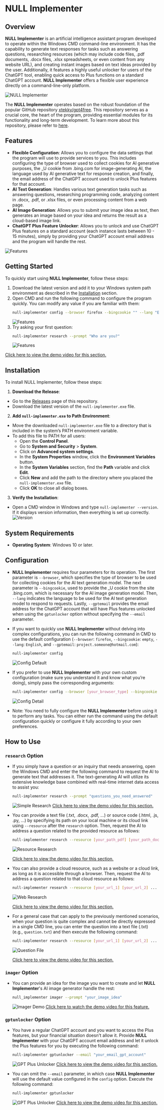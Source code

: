 # NULL Implementer
## Overview
**NULL Implementer** is an artificial intelligence assistant program developed to operate within the Windows CMD command-line environment. It has the capability to generate text responses for tasks such as answering questions, researching resources (which may include code files, .pdf documents, .docx files, .xlsx spreadsheets, or even content from any website URL), and creating instant images based on text ideas provided by the user. Additionally, it features a highly useful unlocker for users of the ChatGPT tool, enabling quick access to Plus functions on a standard ChatGPT account. **NULL Implementer** offers a flexible user experience directly on a command-line-only platform.

![NULL Implementer](https://null-command.github.io/NULL-Implementer/demos_resources/main.jpg)

The **NULL Implementer** operates based on the robust foundation of the popular GitHub repository [xtekky/gpt4free](https://github.com/xtekky/gpt4free). This repository serves as a crucial core, the heart of the program, providing essential modules for its functionality and long-term development. To learn more about this repository, please refer to [here](https://github.com/xtekky/gpt4free).

## Features
- **Flexible Configuration**: Allows you to configure the data settings that the program will use to provide services to you. This includes configuring the type of browser used to collect cookies for AI generative purposes, the _U cookie from .bing.com for image-generating AI, the language used by AI generative text for response creation, and finally, the email address of the ChatGPT account used to unlock Plus features for that account.
- **AI Text Generation**: Handles various text generation tasks such as answering questions, researching programming code, analyzing content in .docx, .pdf, or .xlsx files, or even processing content from a web page.
- **AI Image Generation**: Allows you to submit your image idea as text, then generates an image based on your idea and returns the result as a cloud-based image link.
- **ChatGPT Plus Feature Unlocker**: Allows you to unlock and use ChatGPT Plus features on a standard account (each instance lasts between 10 - 15 minutes), simply by providing your ChatGPT account email address and the program will handle the rest.

![Features](https://null-command.github.io/NULL-Implementer/demos_resources/features.png)

## Getting Started
To quickly start using **NULL Implementer**, follow these steps:

1. Download the latest version and add it to your Windows system path environment as described in the [Installation](#installation) section.
2. Open CMD and run the following command to configure the program quickly. You can modify any value if you are familiar with them:
    ```bash
    null-implementer config --browser firefox --bingcookie "" --lang "English"
    ```
    ![Features](https://null-command.github.io/NULL-Implementer/demos_resources/demo_1_getting_started.png)
3. Try asking your first question:
    ```bash
    null-implementer research --prompt "Who are you?"
    ```
    ![Features](https://null-command.github.io/NULL-Implementer/demos_resources/demo_2_getting_started.png)

[Click here to view the demo video for this section.](https://null-command.github.io/NULL-Implementer/demos_resources/demo_1_getting_started.mp4)

## Installation
To install NULL Implementer, follow these steps:
1. **Download the Release**:
- Go to the [Releases](https://github.com/NULL-Command/PROJECT-null-implementer/releases) page of this repository.
- Download the latest version of the `null-implementer.exe` file.
2. **Add `null-implementer.exe` to Path Environment**:
- Move the downloaded `null-implementer.exe` file to a directory that is included in the system’s PATH environment variable.
- To add this file to PATH for all users:
    - Open the **Control Panel**.
    - Go to **System and Security** > **System**.
    - Click on **Advanced system settings**.
    - In the **System Properties** window, click the **Environment Variables** button.
    - In the **System Variables** section, find the **Path** variable and click **Edit**.
    - Click **New** and add the path to the directory where you placed the `null-implementer.exe` file.
    - Click **OK** to close all dialog boxes.
3. **Verify the Installation**:
- Open a CMD window in Windows and type `null-implementer --version`. If it displays version information, then everything is set up correctly.
![Version](https://null-command.github.io/NULL-Implementer/demos_resources/version.png)

## System Requirements
- **Operating System**: Windows 10 or later.

## Configuration
- **NULL Implementer** requires four parameters for its operation. The first parameter is `--browser`, which specifies the type of browser to be used for collecting cookies for the AI text generation model. The next parameter is `--bingcookie`, used to provide the _U cookie from the site .bing.com, which is necessary for the AI image generation model. Then, `--lang` indicates the language to be used for the AI text generation model to respond to requests. Lastly, `--gptemail` provides the email address for the ChatGPT account that will have Plus features unlocked when using the `gptunlocker` option without specifying the `--email` parameter.

- If you want to quickly use **NULL Implementer** without delving into complex configurations, you can run the following command in CMD to use the default configuration (`--browser`: `firefox`, `--bingcookie`: `empty`, `--lang`: `English`, and `--gptemail`: `project.someone@hotmail.com`):
    ```bash
    null-implementer config
    ```
    ![Config Default](https://null-command.github.io/NULL-Implementer/demos_resources/config_default.png)

- If you prefer to use **NULL Implementer** with your own custom configuration (make sure you understand it and know what you’re doing), simply pass the corresponding arguments:
    ```bash
    null-implementer config --browser [your_browser_type] --bingcookie [your_bing_cookie] --lang [your_language] --gptemail [your_email_gpt_account]
    ```
    ![Config Detail](https://null-command.github.io/NULL-Implementer/demos_resources/config_detail.png)
- Note: You need to fully configure the **NULL Implementer** before using it to perform any tasks. You can either run the command using the default configuration quickly or configure it fully according to your own preferences.

## How to Use

### `research` Option
- If you simply have a question or an inquiry that needs answering, open the Windows CMD and enter the following command to request the AI to generate text that addresses it. The text-generating AI will utilize its extensive knowledge base combined with real-time internet data access to assist you:
    ```bash
    null-implementer research --prompt "questions_you_need_answered"
    ```
    ![Simple Research](https://null-command.github.io/NULL-Implementer/demos_resources/simple_research_1.png)
[Click here to view the demo video for this section.](https://null-command.github.io/NULL-Implementer/demos_resources/simple_research_1.mp4)

- You can provide a text file (.txt, .docx, .pdf, ...) or source code (.html, .js, .py, ...) by specifying its path on your local machine or its cloud link using `--resource` after the `research` option. Then, request the AI to address a question related to the provided resource as follows:
    ```bash
    null-implementer research --resource [your_path_pdf] [your_path_docx] ... --prompt "questions_you_need_answered"
    ```
    ![Resource Research](https://null-command.github.io/NULL-Implementer/demos_resources/resource_research_1.png)

    [Click here to view the demo video for this section.](https://null-command.github.io/NULL-Implementer/demos_resources/resource_research_1.mp4)

- You can also provide a cloud resource, such as a website or a cloud link, as long as it is accessible through a browser. Then, request the AI to address a question related to that cloud resource as follows:
    ```bash
    null-implementer research --resource [your_url_1] [your_url_2] ... --prompt "questions_you_need_answered"
    ```
    ![Web Research](https://null-command.github.io/NULL-Implementer/demos_resources/web_research_1.png)

    [Click here to view the demo video for this section.](https://null-command.github.io/NULL-Implementer/demos_resources/web_research_1.mp4)

- For a general case that can apply to the previously mentioned scenarios, when your question is quite complex and cannot be directly expressed in a single CMD line, you can enter the question into a text file (.txt) (e.g., `question.txt`) and then execute the following command:
    ```bash
    null-implementer research --resource [your_url_1] [your_url_2] ... --prompt "your_path_question_txt"
    ```
    ![Question File](https://null-command.github.io/NULL-Implementer/demos_resources/question_file_1.png)

    [Click here to view the demo video for this section.](https://null-command.github.io/NULL-Implementer/demos_resources/question_file_1.mp4)
### `imager` Option
- You can provide an idea for the image you want to create and let **NULL Implementer**'s AI image generator handle the rest:
    ```bash
    null_implementer imager --prompt "your_image_idea"
    ```
    ![Imager Demo](https://null-command.github.io/NULL-Implementer/demos_resources/imager_demo.png)
    [Click here to watch the demo video for this feature.](https://null-command.github.io/NULL-Implementer/demos_resources/imager_demo.mp4)
### `gptunlocker` Option

- You have a regular ChatGPT account and you want to access the Plus features, but your financial situation doesn't allow it. Provide **NULL Implementer** with your ChatGPT account email address and let it unlock the Plus features for you by executing the following command:
    ```bash
    null-implementer gptunlocker --email "your_email_gpt_account"
    ```
    ![GPT Plus Unlocker](https://null-command.github.io/NULL-Implementer/demos_resources/gptunlocker_demo.png)
    [Click here to view the demo video for this section.](https://null-command.github.io/NULL-Implementer/demos_resources/gptunlocker_demo.mp4)

- You can omit the `--email` parameter, in which case **NULL Implementer** will use the default value configured in the `config` option. Execute the following command:
    ```bash
    null-implementer gptunlocker 
    ```
    ![GPT Plus Unlocker](https://null-command.github.io/NULL-Implementer/demos_resources/gptunlocker_demo_1.png)
    [Click here to view the demo video for this section.](https://null-command.github.io/NULL-Implementer/demos_resources/gptunlocker_demo_1.mp4)